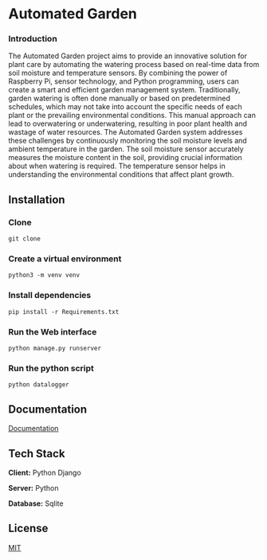 
# Automated Garden
### Introduction

The Automated Garden project aims to provide an innovative solution for plant care by automating the watering process based on real-time data from soil moisture and temperature sensors. By combining the power of Raspberry Pi, sensor technology, and Python programming, users can create a smart and efficient garden management system.
Traditionally, garden watering is often done manually or based on predetermined schedules, which may not take into account the specific needs of each plant or the prevailing environmental conditions. This manual approach can lead to overwatering or underwatering, resulting in poor plant health and wastage of water resources.
The Automated Garden system addresses these challenges by continuously monitoring the soil moisture levels and ambient temperature in the garden. The soil moisture sensor accurately measures the moisture content in the soil, providing crucial information about when watering is required. The temperature sensor helps in understanding the environmental conditions that affect plant growth.

## Installation

### Clone
`git clone`
### Create a virtual environment
`python3 -m venv venv`
### Install dependencies
`pip install -r Requirements.txt` 
### Run the Web interface 
  `python manage.py runserver`
### Run the python script
`python datalogger`



## Documentation

[Documentation](https://github.com/akhileshsathe/automated-garden/blob/main/Documentation/documentation.pdf)


## Tech Stack

**Client:** Python Django

**Server:** Python

**Database:** Sqlite



## License

[MIT](https://choosealicense.com/licenses/mit/)


